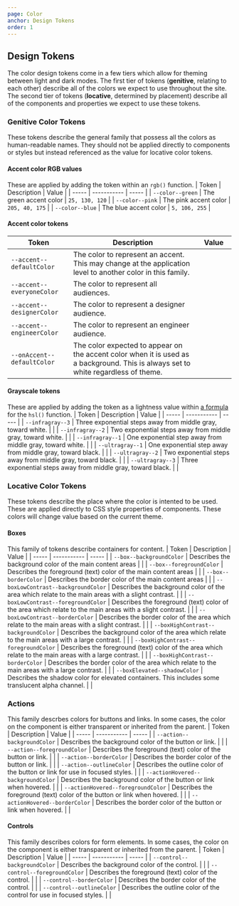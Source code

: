 ```yaml
---
page: Color
anchor: Design Tokens
order: 1
---
```


## Design Tokens
The color design tokens come in a few tiers which allow for theming between light and dark modes. The first tier of tokens (**genitive**, relating to each other) describe all of the colors we expect to use throughout the site. The second tier of tokens (**locative**, determined by placement) describe all of the components and properties we expect to use these tokens.

### Genitive Color Tokens
These tokens describe the general family that possess all the colors as human-readable names. They should not be applied directly to components or styles but instead referenced as the value for locative color tokens.

#### Accent color RGB values
These are applied by adding the token within an `rgb()` function.
| Token | Description | Value |
| ----- | ----------- | ----- |
| `--color--green` | The green accent color | `25, 130, 120` |
| `--color--pink` | The pink accent color | `205, 40, 175` |
| `--color--blue` | The blue accent color | `5, 106, 255` |

#### Accent color tokens
| Token | Description | Value |
| ----- | ----------- | ----- |
| `--accent--defaultColor` | The color to represent an accent. This may change at the application level to another color in this family. | <span class="swatch" style="background: rgb(var(--color--green)); padding: 0 2rem" ></span> |
| `--accent--everyoneColor` | The color to represent all audiences. | <span class="swatch" style="background: rgb(var(--color--green));" ></span> |
| `--accent--designerColor` | The color to represent a designer audience. | <span class="swatch" style="background: rgb(var(--color--pink));" ></span> |
| `--accent--engineerColor` | The color to represent an engineer audience. | <span class="swatch" style="background: rgb(var(--color--blue));" ></span> |
| `--onAccent--defaultColor` | The color expected to appear on the accent color when it is used as a background. This is always set to white regardless of theme. | <span class="swatch" style="background: rgb(255, 255, 255);" ></span> |

#### Grayscale tokens
These are applied by adding the token as a lightness value within [a formula](#curation) for the `hsl()` function.
| Token | Description | Value |
| ----- | ----------- | ----- |
| `--infragray--3` | Three exponential steps away from middle gray, toward white. | <span class="swatch" style="background: hsl(0, 0%, calc(100% / (1 + var(--infragray--3))))" ></span> |
| `--infragray--2` | Two exponential steps away from middle gray, toward white. | <span class="swatch" style="background: hsl(0, 0%, calc(100% / (1 + var(--infragray--2))))" ></span> |
| `--infragray--1` | One exponential step away from middle gray, toward white. | <span class="swatch" style="background: hsl(0, 0%, calc(100% / (1 + var(--infragray--1))))" ></span> |
| `--ultragray--1` | One exponential step away from middle gray, toward black. | <span class="swatch" style="background: hsl(0, 0%, calc(100% / (1 + var(--ultragray--1))))" ></span> |
| `--ultragray--2` | Two exponential steps away from middle gray, toward black. | <span class="swatch" style="background: hsl(0, 0%, calc(100% / (1 + var(--ultragray--2))))" ></span> |
| `--ultragray--3` | Three exponential steps away from middle gray, toward black. | <span class="swatch" style="background: hsl(0, 0%, calc(100% / (1 + var(--ultragray--3))))" ></span> |

### Locative Color Tokens
These tokens describe the place where the color is intented to be used. These are applied directly to CSS style properties of components. These colors will change value based on the current theme.

#### Boxes
This family of tokens describe containers for content.
| Token | Description | Value |
| ----- | ----------- | ----- |
| `--box--backgroundColor` | Describes the background color of the main content areas | <span class="swatch" style="background: var(--box--backgroundColor)" ></span> |
| `--box--foregroundColor` | Describes the foreground (text) color of the main content areas | <span class="swatch" style="background: var(--box--foregroundColor)" ></span> |
| `--box--borderColor` | Describes the border color of the main content areas | <span class="swatch" style="background: var(--box--borderColor)" ></span> |
| `--boxLowContrast--backgroundColor` | Describes the background color of the area which relate to the main areas with a slight contrast. | <span class="swatch" style="background: var(--boxLowContrast--backgroundColor)" ></span> |
| `--boxLowContrast--foregroundColor` |  Describes the foreground (text) color of the area which relate to the main areas with a slight contrast. | <span class="swatch" style="background: var(--boxLowContrast--foregroundColor)" ></span> |
| `--boxLowContrast--borderColor` |  Describes the border color of the area which relate to the main areas with a slight contrast. | <span class="swatch" style="background: var(--boxLowContrast--borderColor)" ></span> |
| `--boxHighContrast--backgroundColor` | Describes the background color of the area which relate to the main areas with a large contrast. | <span class="swatch" style="background: var(--boxHighContrast--backgroundColor)" ></span> |
| `--boxHighContrast--foregroundColor` |  Describes the foreground (text) color of the area which relate to the main areas with a large contrast. | <span class="swatch" style="background: var(--boxHighContrast--foregroundColor)" ></span> |
| `--boxHighContrast--borderColor` |  Describes the border color of the area which relate to the main areas with a large contrast. | <span class="swatch" style="background: var(--boxHighContrast--borderColor)" ></span> |
| `--boxElevated--shadowColor` |  Describes the shadow color for elevated containers. This includes some translucent alpha channel. | <span class="swatch" style="background: var(--boxElevated--shadowColor)" ></span> |

### Actions
This family descrbes colors for buttons and links. In some cases, the color on the component is either transparent or inherited from the parent.
| Token | Description | Value |
| ----- | ----------- | ----- |
| `--action--backgroundColor` | Describes the background color of the button or link. | <span class="swatch" style="background: var(--action--backgroundColor)" ></span> |
| `--action--foregroundColor` | Describes the foreground (text) color of the button or link. | <span class="swatch" style="background: var(--action--foregroundColor)" ></span> |
| `--action--borderColor` | Describes the border color of the button or link. | <span class="swatch" style="background: var(--action--borderColor)" ></span> |
| `--action--outlineColor` | Describes the outline color of the button or link for use in focused styles. | <span class="swatch" style="background: var(--action--borderColor)" ></span> |
| `--actionHovered--backgroundColor` | Describes the background color of the button or link when hovered. | <span class="swatch" style="background: var(--actionHovered--backgroundColor)" ></span> |
| `--actionHovered--foregroundColor` | Describes the foreground (text) color of the button or link when hovered. | <span class="swatch" style="background: var(--actionHovered--foregroundColor)" ></span> |
| `--actionHovered--borderColor` | Describes the border color of the button or link when hovered. | <span class="swatch" style="background: var(--actionHovered--borderColor)" ></span> |

#### Controls
This family describes colors for form elements. In some cases, the color on the component is either transparent or inherited from the parent.
| Token | Description | Value |
| ----- | ----------- | ----- |
| `--control--backgroundColor` | Describes the background color of the control. | <span class="swatch" style="background: var(--control--backgroundColor)" ></span> |
| `--control--foregroundColor` | Describes the foreground (text) color of the control. | <span class="swatch" style="background: var(--control--foregroundColor)" ></span> |
| `--control--borderColor` | Describes the border color of the control. | <span class="swatch" style="background: var(--control--borderColor)" ></span> |
| `--control--outlineColor` | Describes the outline color of the control for use in focused styles. | <span class="swatch" style="background: var(--control--outlineColor)" ></span> |